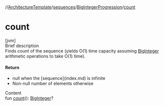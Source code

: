 //[ArchitectureTemplate](../../index.md)/[sequences](../index.md)/[BigIntegerProgression](index.md)/[count](count.md)



# count  
[jvm]  
Brief description  
Finds count of the sequence (yields O(1) time capacity assuming [BigInteger](https://docs.oracle.com/javase/8/docs/api/java/math/BigInteger.html) arithmetic operations to take O(1) time).  
  


#### Return  
<ul><li>null when the [sequence](index.md) is infinite</li><li>Non-null number of elements otherwise</li></ul>  
  
  
Content  
fun [count](count.md)(): [BigInteger](https://docs.oracle.com/javase/8/docs/api/java/math/BigInteger.html)?  



